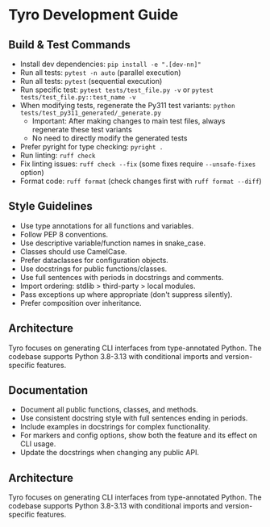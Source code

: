 # Tyro Development Guide

## Build & Test Commands
- Install dev dependencies: `pip install -e ".[dev-nn]"`
- Run all tests: `pytest -n auto` (parallel execution)
- Run all tests: `pytest` (sequential execution)
- Run specific test: `pytest tests/test_file.py -v` or `pytest tests/test_file.py::test_name -v`
- When modifying tests, regenerate the Py311 test variants: `python tests/test_py311_generated/_generate.py`
  - Important: After making changes to main test files, always regenerate these test variants
  - No need to directly modify the generated tests
- Prefer pyright for type checking: `pyright .`
- Run linting: `ruff check`
- Fix linting issues: `ruff check --fix` (some fixes require `--unsafe-fixes` option)
- Format code: `ruff format` (check changes first with `ruff format --diff`)

## Style Guidelines
- Use type annotations for all functions and variables.
- Follow PEP 8 conventions.
- Use descriptive variable/function names in snake_case.
- Classes should use CamelCase.
- Prefer dataclasses for configuration objects.
- Use docstrings for public functions/classes.
- Use full sentences with periods in docstrings and comments.
- Import ordering: stdlib > third-party > local modules.
- Pass exceptions up where appropriate (don't suppress silently).
- Prefer composition over inheritance.

## Architecture
Tyro focuses on generating CLI interfaces from type-annotated Python. The codebase supports Python 3.8-3.13 with conditional imports and version-specific features.

## Documentation
- Document all public functions, classes, and methods.
- Use consistent docstring style with full sentences ending in periods.
- Include examples in docstrings for complex functionality.
- For markers and config options, show both the feature and its effect on CLI usage.
- Update the docstrings when changing any public API.

## Architecture
Tyro focuses on generating CLI interfaces from type-annotated Python. The codebase supports Python 3.8-3.13 with conditional imports and version-specific features.
